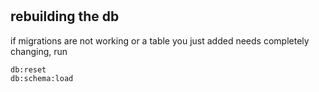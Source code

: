 #

## rebuilding the db

if migrations are not working or a table you just added needs completely changing, run

```
db:reset
db:schema:load
```
